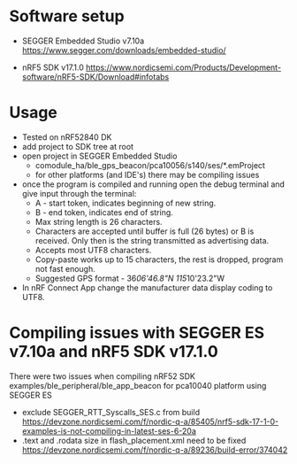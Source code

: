 # Software setup

* SEGGER Embedded Studio v7.10a
https://www.segger.com/downloads/embedded-studio/

* nRF5 SDK v17.1.0
https://www.nordicsemi.com/Products/Development-software/nRF5-SDK/Download#infotabs

# Usage
- Tested on nRF52840 DK
- add project to SDK tree at root
- open project in SEGGER Embedded Studio 
   - comodule_ha/ble_gps_beacon/pca10056/s140/ses/*.emProject
   - for other platforms (and IDE's) there may be compiling issues
- once the program is compiled and running open the debug terminal and give input through the terminal:
   - A - start token, indicates beginning of new string.
   - B - end token, indicates end of string.
   - Max string length is 26 characters.
   - Characters are accepted until buffer is full (26 bytes) or B is received. Only then is the string transmitted as advertising data.
   - Accepts most UTF8 characters.
   - Copy-paste works up to 15 characters, the rest is dropped, program not fast enough.
   - Suggested GPS format - 36*06'46.8"N 115*10'23.2"W
- In nRF Connect App change the manufacturer data display coding to UTF8.

# Compiling issues with SEGGER ES v7.10a and nRF5 SDK v17.1.0
There were two issues when compiling nRF52 SDK examples/ble_peripheral/ble_app_beacon for pca10040 platform using SEGGER ES
- exclude SEGGER_RTT_Syscalls_SES.c from build
    https://devzone.nordicsemi.com/f/nordic-q-a/85405/nrf5-sdk-17-1-0-examples-is-not-compiling-in-latest-ses-6-20a
- .text and .rodata size in flash_placement.xml need to be fixed
    https://devzone.nordicsemi.com/f/nordic-q-a/89236/build-error/374042

